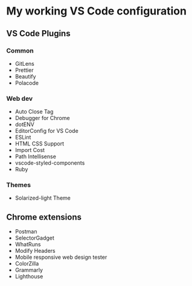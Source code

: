 # My working VS Code configuration

## VS Code Plugins

### Common

- GitLens
- Prettier
- Beautify
- Polacode

### Web dev

- Auto Close Tag
- Debugger for Chrome
- dotENV
- EditorConfig for VS Code
- ESLint
- HTML CSS Support
- Import Cost
- Path Intellisense
- vscode-styled-components
- Ruby

### Themes

- Solarized-light Theme

## Chrome extensions

- Postman
- SelectorGadget
- WhatRuns
- Modify Headers
- Mobile responsive web design tester
- ColorZilla
- Grammarly
- Lighthouse
